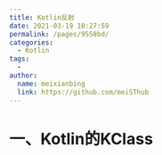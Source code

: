 ```yaml
---
title: Kotlin反射
date: 2021-03-19 10:27:59
permalink: /pages/9558bd/
categories:
  - Kotlin
tags:
  - 
author: 
  name: meixianbing
  link: https://github.com/meiSThub
---
```



# 一、Kotlin的KClass